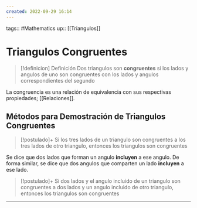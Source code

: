 ```yaml
---
created: 2022-09-29 16:14
---
```

tags:: #Mathematics 
up:: [[Triangulos]]
# Triangulos Congruentes
> [!definicion] Definición
> Dos triangulos son **congruentes** si los lados y angulos de uno son congruentes con los lados y angulos correspondientes del segundo

La congruencia es una relación de equivalencia con sus respectivas propiedades; [[Relaciones]].

## Métodos para Demostración de Triangulos Congruentes
> [!postulado]+
> Si los tres lados de un triangulo son congruentes a los tres lados de otro triangulo, entonces los triangulos son congruentes

Se dice que dos lados que forman un angulo **incluyen** a ese angulo. De forma similar, se dice que dos angulos que comparten un lado **incluyen** a ese lado.

> [!postulado]+
> Si dos lados y el angulo incluido de un triangulo son congruentes a dos lados y un angulo incluido de otro triangulo, entonces los triangulos son congruentes


___
